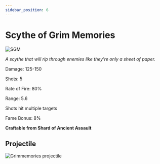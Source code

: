 ```yaml
---
sidebar_position: 6
---
```


# Scythe of Grim Memories

![SGM](https://vwiki.valorserver.com/api/item/picture/scythe%20of%20grim%20memories)

<i>A scythe that will rip through enemies like they're only a sheet of paper.</i>

Damage: 125-150

Shots: 5

Rate of Fire: 80%

Range: 5.6

Shots hit multiple targets

Fame Bonus: 8%

**Craftable from Shard of Ancient Assault**

## Projectile

![Grimmemories projectile](https://cdn.discordapp.com/attachments/948448304574910534/948596183574667325/unknown.png)
